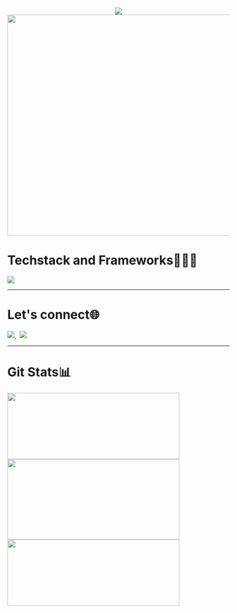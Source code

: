 <h1 align="center">
    <img src="https://readme-typing-svg.herokuapp.com/?font=Ubuntu+Mono&weight=450&duration=3000&pause=1000&vCenter=true&random=true&width=300&height=50&lines=Hi,+I'm+Hardik:);A+passionate+programmer;On+a+journey+to+learn!!;" /><br>
    <img src="https://dribbble.com/shots/23889960-Typing" width="700" height="500">
</h1>
<div align="left">
  <h1>Techstack and Frameworks👩🏼‍💻 </h1>
  <img src="https://skillicons.dev/icons?i=cpp,c,javascript,typescript,tailwind,notion,mongodb,express,react,nodejs,firebase,bootstrap,html,css,github,nextjs,java,clerk" />
</div>
 <hr>
<div align="left">
  <h1>Let's connect🌐</h1>
  <a href="mailto:hardikagarwal1763@gmail.com">
    <img src="https://img.shields.io/badge/Gmail-333333?style=for-the-badge&logo=gmail&logoColor=red" />
  </a>&nbsp;  
  <a href="https://linkedin.com/in/hardik18_hk19" target="_blank">
    <img src="https://img.shields.io/badge/LinkedIn-0077B5?style=for-the-badge&logo=linkedin&logoColor=white" target="_blank" />
  </a>
</div>
<hr>  

<h1 align="left"> Git Stats📊 </h1>
<div align="left">
  <img width="390" height="150" src="https://github-readme-streak-stats-salesp07.vercel.app/?user=hardik18-hk19&count_private=true&theme=react&border_radius=10&cache_seconds=600"/><br>
     <img width="390" height="182"  src="https://github-readme-stats-salesp07.vercel.app/api?username=hardik18-hk19&count_private=true&show_icons=true&theme=react&rank_icon=github&border_radius=10&cache_seconds=600"/> <br>
     <img width="390" height="150" src="https://github-readme-stats-salesp07.vercel.app/api/top-langs/?username=khushiiagrawal&hide=HTML&langs_count=8&layout=compact&theme=react&border_radius=10&size_weight=0.5&count_weight=0.5&exclude_repo=github-readme-stats&cache_seconds=600"/><br>
 
</div>
